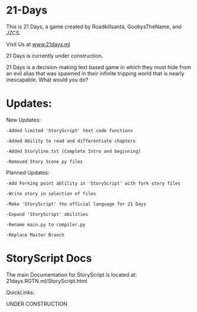# 21-Days
This is 21 Days, a game created by Roadkillsanta, GoobysTheName, and JZCS.

Visit Us at www.21days.ml

21 Days is currently under construction.

21 Days is a decision-making text based game in which they must hide from an evil alias that was spawned in their infinite tripping world that is nearly inescapable. What would you do?

# Updates:
New Updates:

	-Added limited 'StoryScript' text code functions

	-Added Ability to read and differentiate chapters

	-Added Storyline.txt (Complete Intro and beginning)

	-Removed Story Scene py files
 
 
Planned Updates:

	-Add Forking point ablility in 'StoryScript' with fork story files

	-Write story in selection of files

	-Make 'StoryScript' the official language for 21 Days

	-Expand 'StoryScript' abilities

	-Rename main.py to compiler.py

	-Replace Master Branch

# StoryScript Docs

The main Documentation for StoryScript is located at: 21days.RGTN.ml/StoryScript.html

QuickLinks:

UNDER CONSTRUCTION
